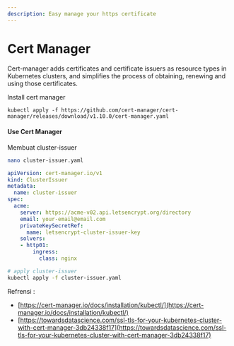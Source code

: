 ```yaml
---
description: Easy manage your https certificate
---
```


# Cert Manager

Cert-manager adds certificates and certificate issuers as resource types in Kubernetes clusters, and simplifies the process of obtaining, renewing and using those certificates.

Install cert manager

```
kubectl apply -f https://github.com/cert-manager/cert-manager/releases/download/v1.10.0/cert-manager.yaml
```

#### Use Cert Manager

Membuat cluster-issuer

```bash
nano cluster-issuer.yaml
```

```yaml
apiVersion: cert-manager.io/v1                             
kind: ClusterIssuer                             
metadata:                               
  name: cluster-issuer                          
spec:                            
  acme:                                 
    server: https://acme-v02.api.letsencrypt.org/directory
    email: your-email@email.com
    privateKeySecretRef:                                                                   
      name: letsencrypt-cluster-issuer-key
    solvers:
    - http01:
        ingress:
          class: nginx
```

```bash
# apply cluster-issuer
kubectl apply -f cluster-issuer.yaml
```

Refrensi :&#x20;

* [https://cert-manager.io/docs/installation/kubectl/](https://cert-manager.io/docs/installation/kubectl/)
* [https://towardsdatascience.com/ssl-tls-for-your-kubernetes-cluster-with-cert-manager-3db24338f17](https://towardsdatascience.com/ssl-tls-for-your-kubernetes-cluster-with-cert-manager-3db24338f17)

